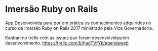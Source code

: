 # Imersão Ruby on Rails

App Desenvolvida para por em prática os conhecimentos adquiridos no curso de Imersão Ruby on Rails 2017 ministrado
pela Vice Governadoria.

Kanban no trello com as issues que foram desenvolvidas/em desenvolvimento.
https://trello.com/b/hagTVfYk/agendaweb
